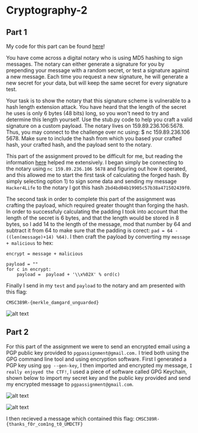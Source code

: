 # Cryptography-2

## Part 1

My code for this part can be found [here](https://github.com/yreiss1/Cryptography-2/blob/master/stub.py)!

You have come across a digital notary who is using MD5 hashing to sign messages. The notary can either generate a signature for you by prepending your message with a random secret, or test a signature against a new message. Each time you request a new signature, he will generate a new secret for your data, but will keep the same secret for every signature test.

Your task is to show the notary that this signature scheme is vulnerable to a hash length extension attack. You have heard that the length of the secret he uses is only 6 bytes (48 bits) long, so you won't need to try and determine this length yourself. Use the stub.py code to help you craft a valid signature on a custom payload. The notary lives on 159.89.236.106:5678. Thus, you may connect to the challenge over nc using: $ nc 159.89.236.106 5678. Make sure to include the hash from which you based your crafted hash, your crafted hash, and the payload sent to the notary.

This part of the assignment proved to be difficult for me, but reading the information [here](https://blog.skullsecurity.org/2012/everything-you-need-to-know-about-hash-length-extension-attacks) helped me extensively. I began simply be connecting to the notary using ```nc 159.89.236.106 5678``` and figuring out how it operated, and this allowed me to start the first task of calculating the forged hash. By simply selecting option 1) to sign some data and sending my message ```Hacker4Life``` to the notary I got this hash ```2bd4bd04b19905c57b38a471502439f0```. 

The second task in order to complete this part of the assignment was crafting the payload, which required greater thought than forging the hash. In order to successfuly calculating the padding I took into account that the length of the secret is 6 bytes, and that the length would be stored in 8 bytes, so I add 14 to the length of the message, mod that number by 64 and subtract it from 64 to make sure that the padding is corect: ```pad = 64 - ((len(message)+14) %64)```. I then craft the payload by converting my ```message + malicious``` to hex:
```
encrypt = message + malicious

payload = ""
for c in encrypt:
	payload =  payload + '\\x%02X' % ord(c)
```
Finally I send in my ```test``` and ```payload``` to the notary and am presented with this flag:

```CMSC389R-{merkle_damgard_unguarded}```

![alt text](https://github.com/yreiss1/Cryptography-2/blob/master/Part1.png)

## Part 2

For this part of the assignment we were to send an encrypted email using a PGP public key provided to ```pgpassignment@gmail.com.```
I tried both using the GPG command line tool and using encryption software. First I generated a PGP key using ```gpg --gen-key```, I then imported and encrypted my message, ```I really enjoyed the CTF!```, I used a piece of software called GPG Keychain, shown below to import my secret key and the public key provided and send my encrypted message to ```pgpassignment@gmail.com```. 

![alt text](https://github.com/yreiss1/Cryptography-2/blob/master/gpgkeychain.png)

![alt text](https://github.com/yreiss1/Cryptography-2/blob/master/email.png)

I then recieved a message which contained this flag: 
```CMSC389R-{thanks_f0r_com1ng_t0_UMDCTF}```



